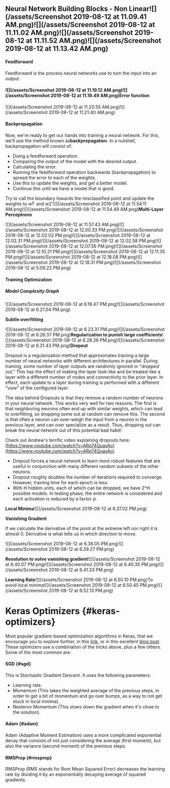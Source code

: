 ## Neural Network Building Blocks - Non Linear![](/assets/Screenshot 2019-08-12 at 11.09.41 AM.png)![](/assets/Screenshot 2019-08-12 at 11.11.02 AM.png)![](/assets/Screenshot 2019-08-12 at 11.11.52 AM.png)![](/assets/Screenshot 2019-08-12 at 11.13.42 AM.png)

#### Feedforward

Feedforward is the process neural networks use to turn the input into an output.

#### ![](/assets/Screenshot 2019-08-12 at 11.19.12 AM.png)![](/assets/Screenshot 2019-08-12 at 11.19.49 AM.png)Error function

![](/assets/Screenshot 2019-08-12 at 11.20.55 AM.png)![](/assets/Screenshot 2019-08-12 at 11.21.40 AM.png)

#### Backpropagation

Now, we're ready to get our hands into training a neural network. For this, we'll use the method known as**backpropagation**. In a nutshell, backpropagation will consist of:

* Doing a feedforward operation.
* Comparing the output of the model with the desired output.
* Calculating the error.
* Running the feedforward operation backwards \(backpropagation\) to spread the error to each of the weights.
* Use this to update the weights, and get a better model.
* Continue this until we have a model that is good.

Try to call the boundary towards the misclassified point and update the weights to w1' and w2'![](/assets/Screenshot 2019-08-12 at 11.54.11 AM.png)![](/assets/Screenshot 2019-08-12 at 11.54.48 AM.png)**Multi-Layer Perceptrons**

![](/assets/Screenshot 2019-08-12 at 11.57.43 AM.png)![](/assets/Screenshot 2019-08-12 at 12.00.33 PM.png)![](/assets/Screenshot 2019-08-12 at 12.02.02 PM.png)![](/assets/Screenshot 2019-08-12 at 12.02.31 PM.png)![](/assets/Screenshot 2019-08-12 at 12.02.58 PM.png)![](/assets/Screenshot 2019-08-12 at 12.07.56 PM.png)![](/assets/Screenshot 2019-08-12 at 12.10.21 PM.png)![](/assets/Screenshot 2019-08-12 at 12.11.35 PM.png)![](/assets/Screenshot 2019-08-12 at 12.18.08 PM.png)![](/assets/Screenshot 2019-08-12 at 12.18.31 PM.png)![](/assets/Screenshot 2019-08-12 at 5.09.22 PM.png)

#### Training Optimization

##### Model Complexity Graph

![](/assets/Screenshot 2019-08-12 at 6.19.47 PM.png)![](/assets/Screenshot 2019-08-12 at 6.21.04 PM.png)

**Subtle overfitting**

![](/assets/Screenshot 2019-08-12 at 6.23.31 PM.png)![](/assets/Screenshot 2019-08-12 at 6.26.37 PM.png)**Regularization to punish large coefficients**![](/assets/Screenshot 2019-08-12 at 6.28.26 PM.png)![](/assets/Screenshot 2019-08-12 at 6.31.43 PM.png)**Dropout**

Dropout is a regularization method that approximates training a large number of neural networks with different architectures in parallel. During training, some number of layer outputs are randomly ignored or “_dropped out_.” This has the effect of making the layer look-like and be treated-like a layer with a different number of nodes and connectivity to the prior layer. In effect, each update to a layer during training is performed with a different “_view_” of the configured layer.

The idea behind Dropouts is that they remove a random number of neurons in your neural network. This works very well for two reasons: The first is that neighboring neurons often end up with similar weights, which can lead to overfitting, so dropping some out at random can remove this. The second is that often a neuron can over-weigh the input from a neuron in the previous layer, and can over specialize as a result. Thus, dropping out can break the neural network out of this potential bad habit!

Check out Andrew's terrific video explaining dropouts here:[https://www.youtube.com/watch?v=ARq74QuavAo](https://www.youtube.com/watch?v=ARq74QuavAo)



* Dropout forces a neural network to learn more robust features that are useful in conjunction with many different random subsets of the other neurons.
* Dropout roughly doubles the number of iterations required to converge. However, training time for each epoch is less.
* With H hidden units, each of which can be dropped, we have 2^H possible models. In testing phase, the entire network is considered and each activation is reduced by a factor _p._

**Local Minima**![](/assets/Screenshot 2019-08-12 at 6.37.02 PM.png)

**Vanishing Gradient**

If we calculate the derivative of the point at the extreme left oor right it is almost 0. Derivative is what tells us in which direction to move.

![](/assets/Screenshot 2019-08-12 at 6.38.05 PM.png)![](/assets/Screenshot 2019-08-12 at 6.39.27 PM.png)

**Resolution to solve vanishing gradient**![](/assets/Screenshot 2019-08-12 at 6.40.07 PM.png)![](/assets/Screenshot 2019-08-12 at 6.40.35 PM.png)![](/assets/Screenshot 2019-08-12 at 6.41.33 PM.png)

**Learning Rate**![](/assets/Screenshot 2019-08-12 at 6.50.10 PM.png)To avoid local minima![](/assets/Screenshot 2019-08-12 at 6.50.45 PM.png)![](/assets/Screenshot 2019-08-12 at 6.52.13 PM.png)

# Keras Optimizers {#keras-optimizers}

Most popular gradient-based optimization algorithms in Keras, that we encourage you to explore further, in this [link](https://keras.io/optimizers/), or in this excellent [blog post](http://ruder.io/optimizing-gradient-descent/index.html#rmsprop). These optimizers use a combination of the tricks above, plus a few others. Some of the most common are:

#### SGD {#sgd}

This is Stochastic Gradient Descent. It uses the following parameters:

* Learning rate.
* Momentum \(This takes the weighted average of the previous steps, in order to get a bit of momentum and go over bumps, as a way to not get stuck in local minima\).
* Nesterov Momentum \(This slows down the gradient when it's close to the solution\).

#### Adam {#adam}

Adam \(Adaptive Moment Estimation\) uses a more complicated exponential decay that consists of not just considering the average \(first moment\), but also the variance \(second moment\) of the previous steps.

#### RMSProp {#rmsprop}

RMSProp \(RMS stands for Root Mean Squared Error\) decreases the learning rate by dividing it by an exponentially decaying average of squared gradients.

